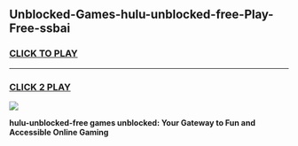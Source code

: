 
## Unblocked-Games-hulu-unblocked-free-Play-Free-ssbai
<h3>
<a href="https://premium76.site?title=hulu-unblocked-free&ref=20M">CLICK TO PLAY</a></h3>
<hr>

<h3>
<a href="https://premium76.site?title=hulu-unblocked-free&ref=20M">CLICK 2 PLAY</a>
  
</h3>

<a href="https://premium76.site?title=hulu-unblocked-free&ref=19M"><img src="https://clearcache.store/games.png"></a>


**hulu-unblocked-free games unblocked: Your Gateway to Fun and Accessible Online Gaming**
